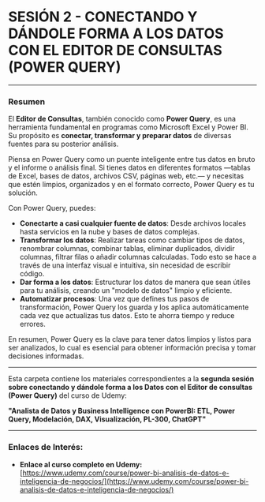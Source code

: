 # SESIÓN 2 - CONECTANDO Y DÁNDOLE FORMA A LOS DATOS CON EL EDITOR DE CONSULTAS (POWER QUERY)

---

### Resumen

El **Editor de Consultas**, también conocido como **Power Query**, es una herramienta fundamental en programas como Microsoft Excel y Power BI. Su propósito es **conectar, transformar y preparar datos** de diversas fuentes para su posterior análisis.

Piensa en Power Query como un puente inteligente entre tus datos en bruto y el informe o análisis final. Si tienes datos en diferentes formatos —tablas de Excel, bases de datos, archivos CSV, páginas web, etc.— y necesitas que estén limpios, organizados y en el formato correcto, Power Query es tu solución.

Con Power Query, puedes:

* **Conectarte a casi cualquier fuente de datos**: Desde archivos locales hasta servicios en la nube y bases de datos complejas.
* **Transformar los datos**: Realizar tareas como cambiar tipos de datos, renombrar columnas, combinar tablas, eliminar duplicados, dividir columnas, filtrar filas o añadir columnas calculadas. Todo esto se hace a través de una interfaz visual e intuitiva, sin necesidad de escribir código.
* **Dar forma a los datos**: Estructurar los datos de manera que sean útiles para tu análisis, creando un "modelo de datos" limpio y eficiente.
* **Automatizar procesos**: Una vez que defines tus pasos de transformación, Power Query los guarda y los aplica automáticamente cada vez que actualizas tus datos. Esto te ahorra tiempo y reduce errores.

En resumen, Power Query es la clave para tener datos limpios y listos para ser analizados, lo cual es esencial para obtener información precisa y tomar decisiones informadas.

---
Esta carpeta contiene los materiales correspondientes a la **segunda sesión sobre conectando y dándole forma a los Datos con el Editor de consultas (Power Query)** del curso de Udemy:

**"Analista de Datos y Business Intelligence con PowerBI: ETL, Power Query, Modelación, DAX, Visualización, PL-300, ChatGPT"**

---

### Enlaces de Interés:

* **Enlace al curso completo en Udemy:**
    [https://www.udemy.com/course/power-bi-analisis-de-datos-e-inteligencia-de-negocios/](https://www.udemy.com/course/power-bi-analisis-de-datos-e-inteligencia-de-negocios/)